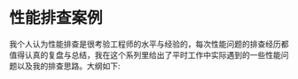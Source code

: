 # 性能排查案例

我个人认为性能排查是很考验工程师的水平与经验的，每次性能问题的排查经历都值得认真的复盘与总结，我在这个系列里给出了平时工作中实际遇到的一些性能问题以及我的排查思路。大纲如下:


 
